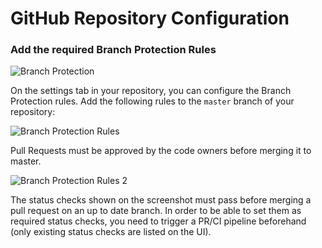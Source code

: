 # GitHub Repository Configuration

### Add the required Branch Protection Rules
![Branch Protection](https://github.ibm.com/one-pipeline/docs/blob/master/assets/compliance-ci-toolchain/branch-protection-rules-screenshot.png)

On the settings tab in your repository, you can configure the Branch Protection rules.
Add the following rules to the `master` branch of your repository:

![Branch Protection Rules](https://github.ibm.com/one-pipeline/docs/blob/master/assets/compliance-ci-toolchain/rules-screenshot.png)

Pull Requests must be approved by the code owners before merging it to master.

![Branch Protection Rules 2](https://github.ibm.com/one-pipeline/docs/blob/master/assets/compliance-ci-toolchain/rules-2-screenshot.png)

The status checks shown on the screenshot must pass before merging a pull request on an up to date branch. In order to be able to set them as required status checks, you need to trigger a PR/CI pipeline beforehand (only existing status checks are listed on the UI).
